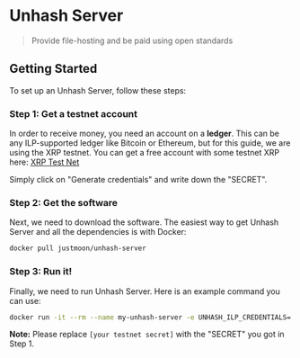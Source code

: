 # Unhash Server

> Provide file-hosting and be paid using open standards

## Getting Started

To set up an Unhash Server, follow these steps:

### Step 1: Get a testnet account

In order to receive money, you need an account on a **ledger**. This can be any
ILP-supported ledger like Bitcoin or Ethereum, but for this guide, we are using
the XRP testnet. You can get a free account with some testnet XRP here:
[XRP Test Net](https://ripple.com/build/ripple-test-net/)

Simply click on "Generate credentials" and write down the "SECRET".

### Step 2: Get the software

Next, we need to download the software. The easiest way to get Unhash Server and
all the dependencies is with Docker:

``` sh
docker pull justmoon/unhash-server
```

### Step 3: Run it!

Finally, we need to run Unhash Server. Here is an example command you can use:

``` sh
docker run -it --rm --name my-unhash-server -e UNHASH_ILP_CREDENTIALS='{"server":"wss://s.altnet.rippletest.net:51233","secret":"[your testnet secret]"}' -e DEBUG=* justmoon/unhash-server
```

**Note:** Please replace `[your testnet secret]` with the "SECRET" you got in Step 1.

